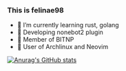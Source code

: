### This is felinae98
- 🌱 I’m currently learning rust, golang
- :wrench: Developing nonebot2 plugin
- :beers: Member of BITNP
- :pencil: User of Archlinux and Neovim

[![Anurag's GitHub stats](https://github-readme-stats.vercel.app/api?username=felinae98)](https://github.com/anuraghazra/github-readme-stats)
<!--
**felinae98/felinae98** is a ✨ _special_ ✨ repository because its `README.md` (this file) appears on your GitHub profile.

Here are some ideas to get you started:

- 🔭 I’m currently working on ...
- 🌱 I’m currently learning ...
- 👯 I’m looking to collaborate on ...
- 🤔 I’m looking for help with ...
- 💬 Ask me about ...
- 📫 How to reach me: ...
- 😄 Pronouns: ...
- ⚡ Fun fact: ...
-->
